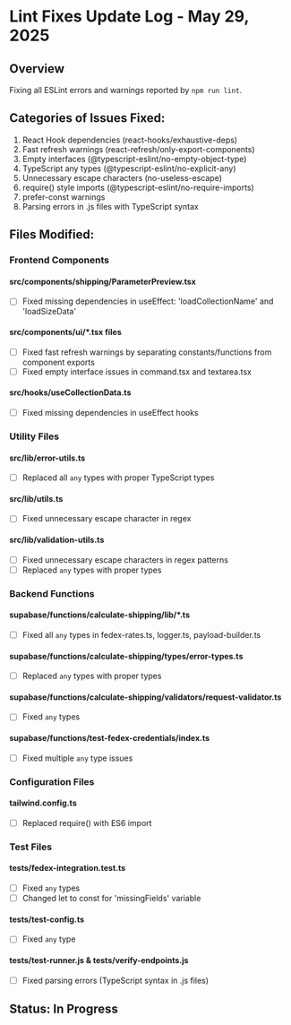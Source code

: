 # Lint Fixes Update Log - May 29, 2025

## Overview
Fixing all ESLint errors and warnings reported by `npm run lint`.

## Categories of Issues Fixed:
1. React Hook dependencies (react-hooks/exhaustive-deps)
2. Fast refresh warnings (react-refresh/only-export-components)
3. Empty interfaces (@typescript-eslint/no-empty-object-type)
4. TypeScript any types (@typescript-eslint/no-explicit-any)
5. Unnecessary escape characters (no-useless-escape)
6. require() style imports (@typescript-eslint/no-require-imports)
7. prefer-const warnings
8. Parsing errors in .js files with TypeScript syntax

## Files Modified:

### Frontend Components

#### src/components/shipping/ParameterPreview.tsx
- [ ] Fixed missing dependencies in useEffect: 'loadCollectionName' and 'loadSizeData'

#### src/components/ui/*.tsx files
- [ ] Fixed fast refresh warnings by separating constants/functions from component exports
- [ ] Fixed empty interface issues in command.tsx and textarea.tsx

#### src/hooks/useCollectionData.ts
- [ ] Fixed missing dependencies in useEffect hooks

### Utility Files

#### src/lib/error-utils.ts
- [ ] Replaced all `any` types with proper TypeScript types

#### src/lib/utils.ts
- [ ] Fixed unnecessary escape character in regex

#### src/lib/validation-utils.ts
- [ ] Fixed unnecessary escape characters in regex patterns
- [ ] Replaced `any` types with proper types

### Backend Functions

#### supabase/functions/calculate-shipping/lib/*.ts
- [ ] Fixed all `any` types in fedex-rates.ts, logger.ts, payload-builder.ts

#### supabase/functions/calculate-shipping/types/error-types.ts
- [ ] Replaced `any` types with proper types

#### supabase/functions/calculate-shipping/validators/request-validator.ts
- [ ] Fixed `any` types

#### supabase/functions/test-fedex-credentials/index.ts
- [ ] Fixed multiple `any` type issues

### Configuration Files

#### tailwind.config.ts
- [ ] Replaced require() with ES6 import

### Test Files

#### tests/fedex-integration.test.ts
- [ ] Fixed `any` types
- [ ] Changed let to const for 'missingFields' variable

#### tests/test-config.ts
- [ ] Fixed `any` type

#### tests/test-runner.js & tests/verify-endpoints.js
- [ ] Fixed parsing errors (TypeScript syntax in .js files)

## Status: In Progress
